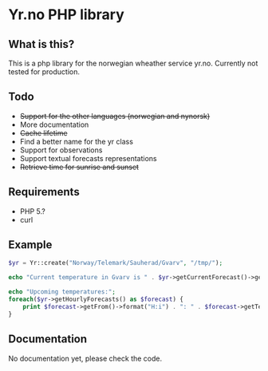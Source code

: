 Yr.no PHP library
==================

What is this?
-------------
This is a php library for the norwegian wheather service yr.no. Currently not tested for production.

Todo
----
- ~~Support for the other languages (norwegian and nynorsk)~~
- More documentation
- ~~Cache lifetime~~
- Find a better name for the yr class
- Support for observations
- Support textual forecasts representations
- ~~Retrieve time for sunrise and sunset~~

Requirements
------------
- PHP 5.?
- curl

Example
----------
```php
$yr = Yr::create("Norway/Telemark/Sauherad/Gvarv", "/tmp/");

echo "Current temperature in Gvarv is " . $yr->getCurrentForecast()->getTemperature();

echo "Upcoming temperatures:";
foreach($yr->getHourlyForecasts() as $forecast) {
    print $forecast->getFrom()->format("H:i") . ": " . $forecast->getTemperature() . "\n";
}
```

Documentation
-------------
No documentation yet, please check the code.
